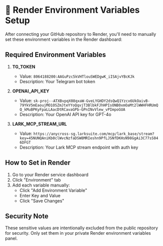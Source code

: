 # 🔐 Render Environment Variables Setup

After connecting your GitHub repository to Render, you'll need to manually set these environment variables in the Render dashboard:

## Required Environment Variables

1. **TG_TOKEN**
   - Value: `8064188200:AAGuPzc5kVHTlouSWEDgwK_iISAjvYBcKJk`
   - Description: Your Telegram bot token

2. **OPENAI_API_KEY** 
   - Value: `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`
   - Description: Your OpenAI API key for GPT-4o

3. **LARK_MCP_STREAM_URL**
   - Value: `https://anycross-sg.larksuite.com/mcp/lark_base/stream?key=45NUNQAniKb0clWvcNzfaDSW8MRIeshn9PfLJSNfDKHsN98GgAi3C77sS046DFGT`
   - Description: Your Lark MCP stream endpoint with auth key

## How to Set in Render

1. Go to your Render service dashboard
2. Click "Environment" tab
3. Add each variable manually:
   - Click "Add Environment Variable"
   - Enter Key and Value
   - Click "Save Changes"

## Security Note

These sensitive values are intentionally excluded from the public repository for security. Only set them in your private Render environment variables panel.